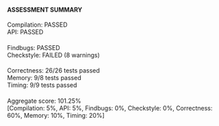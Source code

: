 #### **ASSESSMENT SUMMARY**  
Compilation: PASSED  
API: PASSED  
####
Findbugs: PASSED  
Checkstyle: FAILED (8 warnings)  
####
Correctness: 26/26 tests passed  
Memory: 9/8 tests passed  
Timing: 9/9 tests passed  
####
Aggregate score: 101.25%  
[Compilation: 5%, API: 5%, Findbugs: 0%, Checkstyle: 0%, Correctness: 60%, Memory: 10%, Timing: 20%]
